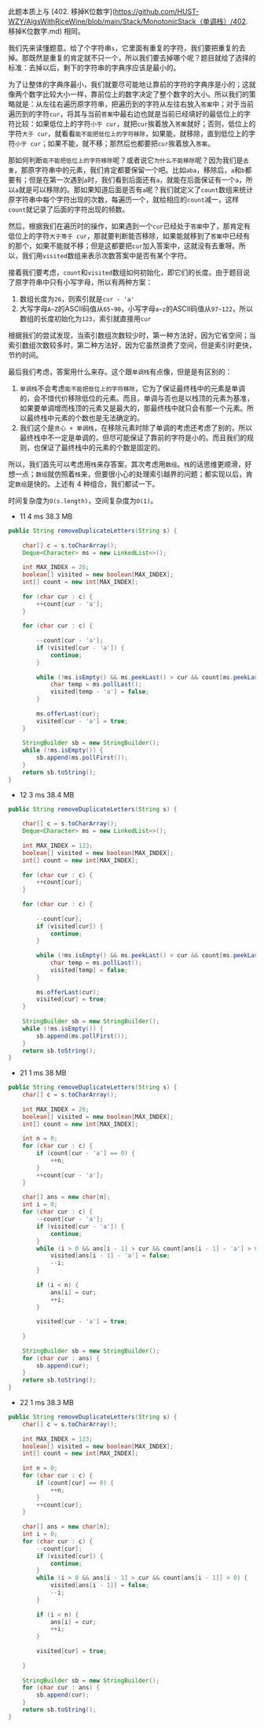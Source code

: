 此题本质上与 [402. 移掉K位数字](https://github.com/HUST-WZY/AlgsWithRiceWine/blob/main/Stack/MonotonicStack（单调栈）/402. 移掉K位数字.md) 相同。

我们先来读懂题意。给了个字符串`s`，它里面有重复的字符，我们要把重复的去掉。那既然是重复的肯定就不只一个，所以我们要去掉哪个呢？题目就给了选择的标准：去掉以后，剩下的字符串的字典序应该是最小的。

为了让整体的字典序最小，我们就要尽可能地让靠前的字符的字典序是小的；这就像两个数字比较大小一样，靠前位上的数字决定了整个数字的大小。所以我们的策略就是：从左往右遍历原字符串，把遍历到的字符从左往右放入`答案`中；对于当前遍历到的字符`cur`，将其与当前`答案`中最右边也就是当前已经填好的最低位上的字符比较：如果低位上的字符`小于 cur`，就把`cur`挨着放入`答案`就好；否则，低位上的字符`大于 cur`，就看看`能不能把低位上的字符移除`，如果能，就移除，直到低位上的字符`小于 cur`；如果不能，就不移；那然后也都要把`cur`挨着放入`答案`。

那如何判断`能不能把低位上的字符移除`呢？或者说它`为什么不能移除`呢？因为我们是`去重`，那原字符串中的元素，我们肯定都要保留一个吧。比如`aba`，移除后，`a`和`b`都要有；但是在第一次遇到`a`时，我们看到后面还有`a`，就能在后面保证有一个`a`，所以`a`就是可以移除的。那如果知道后面是否有`a`呢？我们就定义了`count`数组来统计原字符串中每个字符出现的次数，每遍历一个，就给相应的`count`减一，这样`count`就记录了后面的字符出现的频数。

然后，根据我们在遍历时的操作，如果遇到一个`cur`已经处于`答案`中了，那肯定有低位上的字符`大于等于 cur`，那就要判断能否移除，如果能就移到了`答案`中已经有的那个，如果不能就不移；但是这都要把`cur`加入答案中，这就没有去重呀。所以，我们用`visited`数组来表示次数答案中是否有某个字符。

接着我们要考虑，`count`和`visited`数组如何初始化，即它们的长度。由于题目说了原字符串中只有小写字母，所以有两种方案：

1. 数组长度为`26`，则索引就是`cur - 'a'`
2. 大写字母`A~Z`的ASCII码值从`65~90`，小写字母`a~z`的ASCII码值从`97~122`，所以数组的长度初始化为`123`，索引就直接用`cur`

根据我们的尝试发现，当索引数组次数较少时，第一种方法好，因为它省空间；当索引数组次数较多时，第二种方法好，因为它虽然浪费了空间，但是索引时更快，节约时间。

最后我们考虑，答案用什么来存。这个跟`单调栈`有点像，但是是有区别的：

1. `单调栈`不会考虑`能不能把低位上的字符移除`，它为了保证最终栈中的元素是单调的，会不惜代价移除低位的元素。而且，单调与否也是以栈顶的元素为基准，如果要单调增而栈顶的元素又是最大的，那最终栈中就只会有那一个元素。所以最终栈中元素的个数也是无法确定的。
2. 我们这个是`贪心 + 单调栈`，在移除元素时除了单调的考虑还考虑了别的，所以最终栈中不一定是单调的，但尽可能保证了靠前的字符是小的。而且我们的规则，也保证了最终栈中的元素的个数是固定的。

所以，我们首先可以考虑用`栈`来存答案，其次考虑用`数组`。`栈`的话思维更顺滑，好想一点；`数组`就仿照着`栈`来，但要很小心的处理索引越界的问题；都实现以后，肯定`数组`是快的。上述有 4 种组合，我们都试一下。

时间复杂度为`O(s.length)`，空间复杂度为`O(1)`。

* 11                          4 ms 38.3 MB



```java
public String removeDuplicateLetters(String s) {
    
    char[] c = s.toCharArray();
    Deque<Character> ms = new LinkedList<>();
    
    int MAX_INDEX = 26;
    boolean[] visited = new boolean[MAX_INDEX];
    int[] count = new int[MAX_INDEX];
    
    for (char cur : c) {
        ++count[cur - 'a'];
    }
    
    for (char cur : c) {
        
        --count[cur - 'a'];
        if (visited[cur - 'a']) {
            continue;
        }
        
        while (!ms.isEmpty() && ms.peekLast() > cur && count[ms.peekLast() - 'a'] > 0) {
            char temp = ms.pollLast();
            visited[temp - 'a'] = false;
        }
        
        ms.offerLast(cur);
        visited[cur - 'a'] = true;
    }
    
    StringBuilder sb = new StringBuilder();
    while (!ms.isEmpty()) {
        sb.append(ms.pollFirst());
    }
    return sb.toString();
}
```

* 12                          3 ms 38.4 MB

```java
public String removeDuplicateLetters(String s) {
    
    char[] c = s.toCharArray();
    Deque<Character> ms = new LinkedList<>();
    
    int MAX_INDEX = 123;
    boolean[] visited = new boolean[MAX_INDEX];
    int[] count = new int[MAX_INDEX];
    
    for (char cur : c) {
        ++count[cur];
    }
    
    for (char cur : c) {
        
        --count[cur];
        if (visited[cur]) {
            continue;
        }
        
        while (!ms.isEmpty() && ms.peekLast() > cur && count[ms.peekLast()] > 0) {
            char temp = ms.pollLast();
            visited[temp] = false;
        }
        
        ms.offerLast(cur);
        visited[cur] = true;
    }
    
    StringBuilder sb = new StringBuilder();
    while (!ms.isEmpty()) {
        sb.append(ms.pollFirst());
    }
    return sb.toString();
}
```

* 21                          1 ms 38 MB

```java
public String removeDuplicateLetters(String s) {
    char[] c = s.toCharArray();
    
    int MAX_INDEX = 26;
    boolean[] visited = new boolean[MAX_INDEX];
    int[] count = new int[MAX_INDEX];
    
    int n = 0;
    for (char cur : c) {
        if (count[cur - 'a'] == 0) {
            ++n;
        }
        ++count[cur - 'a'];
    }
    
    char[] ans = new char[n];
    int i = 0;
    for (char cur : c) {
        --count[cur - 'a'];
        if (visited[cur - 'a']) {
            continue;
        }
        while (i > 0 && ans[i - 1] > cur && count[ans[i - 1] - 'a'] > 0) {
            visited[ans[i - 1] - 'a'] = false;
            --i;
        }
        
        if (i < n) {
            ans[i] = cur;
            ++i;
        }
        
        visited[cur - 'a'] = true;
        
    }
    
    StringBuilder sb = new StringBuilder();
    for (char cur : ans) {
        sb.append(cur);
    }
    return sb.toString();
}
```

* 22                          1 ms 38.3 MB

```java
public String removeDuplicateLetters(String s) {
    char[] c = s.toCharArray();
    
    int MAX_INDEX = 123;
    boolean[] visited = new boolean[MAX_INDEX];
    int[] count = new int[MAX_INDEX];
    
    int n = 0;
    for (char cur : c) {
        if (count[cur] == 0) {
            ++n;
        }
        ++count[cur];
    }
    
    char[] ans = new char[n];
    int i = 0;
    for (char cur : c) {
        --count[cur];
        if (visited[cur]) {
            continue;
        }
        while (i > 0 && ans[i - 1] > cur && count[ans[i - 1]] > 0) {
            visited[ans[i - 1]] = false;
            --i;
        }
        
        if (i < n) {
            ans[i] = cur;
            ++i;
        }
        
        visited[cur] = true;
        
    }
    
    StringBuilder sb = new StringBuilder();
    for (char cur : ans) {
        sb.append(cur);
    }
    return sb.toString();
}
```
